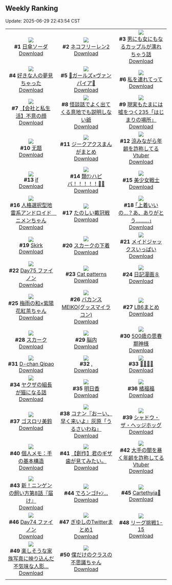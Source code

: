 ## Weekly Ranking
Update: 2025-06-29 22:43:54 CST

|      |      |      |
| :----: | :----: | :----: |
| ![](https://i.pixiv.re/c/240x480/img-master/img/2025/06/23/20/30/01/131894515_p0_master1200.jpg)<br>**#1** [日傘ソーダ](https://www.pixiv.net/artworks/131894515)<br>[Download](https://i.pixiv.re/img-original/img/2025/06/23/20/30/01/131894515_p0.png) | ![](https://i.pixiv.re/c/240x480/img-master/img/2025/06/23/00/00/10/131867847_p0_master1200.jpg)<br>**#2** [ネコフリーレン2](https://www.pixiv.net/artworks/131867847)<br>[Download](https://i.pixiv.re/img-original/img/2025/06/23/00/00/10/131867847_p0.png) | ![](https://i.pixiv.re/c/240x480/img-master/img/2025/06/23/00/00/19/131867926_p0_master1200.jpg)<br>**#3** [男にも女にもなるカップルが濡れちゃう話](https://www.pixiv.net/artworks/131867926)<br>[Download](https://i.pixiv.re/img-original/img/2025/06/23/00/00/19/131867926_p0.jpg) |
| ![](https://i.pixiv.re/c/240x480/img-master/img/2025/06/25/14/50/14/131888492_p0_master1200.jpg)<br>**#4** [好きな人の夢見ちゃった](https://www.pixiv.net/artworks/131888492)<br>[Download](https://i.pixiv.re/img-original/img/2025/06/25/14/50/14/131888492_p0.jpg) | ![](https://i.pixiv.re/c/240x480/img-master/img/2025/06/22/00/08/15/131824944_p0_master1200.jpg)<br>**#5** [🦇ガールズ×ヴァンパイア🦇](https://www.pixiv.net/artworks/131824944)<br>[Download](https://i.pixiv.re/img-original/img/2025/06/22/00/08/15/131824944_p0.jpg) | ![](https://i.pixiv.re/c/240x480/img-master/img/2025/06/22/15/50/29/131847411_p0_master1200.jpg)<br>**#6** [私を連れてって](https://www.pixiv.net/artworks/131847411)<br>[Download](https://i.pixiv.re/img-original/img/2025/06/22/15/50/29/131847411_p0.jpg) |
| ![](https://i.pixiv.re/c/240x480/img-master/img/2025/06/24/12/00/16/131917368_p0_master1200.jpg)<br>**#7** [【会社と私生活】不意の顔](https://www.pixiv.net/artworks/131917368)<br>[Download](https://i.pixiv.re/img-original/img/2025/06/24/12/00/16/131917368_p0.jpg) | ![](https://i.pixiv.re/c/240x480/img-master/img/2025/06/23/06/59/39/131877017_p0_master1200.jpg)<br>**#8** [怪談話でよく出てくる意地でも説明しない爺](https://www.pixiv.net/artworks/131877017)<br>[Download](https://i.pixiv.re/img-original/img/2025/06/23/06/59/39/131877017_p0.jpg) | ![](https://i.pixiv.re/c/240x480/img-master/img/2025/06/22/18/05/42/131851769_p0_master1200.jpg)<br>**#9** [現実もたまには嘘をつく235「はじまりの場所」](https://www.pixiv.net/artworks/131851769)<br>[Download](https://i.pixiv.re/img-original/img/2025/06/22/18/05/42/131851769_p0.jpg) |
| ![](https://i.pixiv.re/c/240x480/img-master/img/2025/06/23/01/06/26/131870922_p0_master1200.jpg)<br>**#10** [无题](https://www.pixiv.net/artworks/131870922)<br>[Download](https://i.pixiv.re/img-original/img/2025/06/23/01/06/26/131870922_p0.jpg) | ![](https://i.pixiv.re/c/240x480/img-master/img/2025/06/23/23/49/52/131903193_p0_master1200.jpg)<br>**#11** [ジークアクスまんがまとめ](https://www.pixiv.net/artworks/131903193)<br>[Download](https://i.pixiv.re/img-original/img/2025/06/23/23/49/52/131903193_p0.jpg) | ![](https://i.pixiv.re/c/240x480/img-master/img/2025/06/23/21/11/07/131896319_p0_master1200.jpg)<br>**#12** [涼みながら年齢を詐称してるVtuber](https://www.pixiv.net/artworks/131896319)<br>[Download](https://i.pixiv.re/img-original/img/2025/06/23/21/11/07/131896319_p0.png) |
| ![](https://i.pixiv.re/c/240x480/img-master/img/2025/06/23/00/27/13/131869400_p0_master1200.jpg)<br>**#13** [if](https://www.pixiv.net/artworks/131869400)<br>[Download](https://i.pixiv.re/img-original/img/2025/06/23/00/27/13/131869400_p0.png) | ![](https://i.pixiv.re/c/240x480/img-master/img/2025/06/24/00/00/10/131903661_p0_master1200.jpg)<br>**#14** [類ｸﾝハピバ！！！！！🎂🎉](https://www.pixiv.net/artworks/131903661)<br>[Download](https://i.pixiv.re/img-original/img/2025/06/24/00/00/10/131903661_p0.jpg) | ![](https://i.pixiv.re/c/240x480/img-master/img/2025/06/22/17/13/22/131850065_p0_master1200.jpg)<br>**#15** [美少女戦士](https://www.pixiv.net/artworks/131850065)<br>[Download](https://i.pixiv.re/img-original/img/2025/06/22/17/13/22/131850065_p0.png) |
| ![](https://i.pixiv.re/c/240x480/img-master/img/2025/06/24/07/16/27/131912924_p0_master1200.jpg)<br>**#16** [人格選択型地雷系アンドロイド　ニメンちゃん](https://www.pixiv.net/artworks/131912924)<br>[Download](https://i.pixiv.re/img-original/img/2025/06/24/07/16/27/131912924_p0.png) | ![](https://i.pixiv.re/c/240x480/img-master/img/2025/06/24/15/35/42/131921485_p0_master1200.jpg)<br>**#17** [たのしい戴冠戦](https://www.pixiv.net/artworks/131921485)<br>[Download](https://i.pixiv.re/img-original/img/2025/06/24/15/35/42/131921485_p0.jpg) | ![](https://i.pixiv.re/c/240x480/img-master/img/2025/06/22/17/10/50/131849988_p0_master1200.jpg)<br>**#18** [｢上着いいの…？あ、ありがとう………｣](https://www.pixiv.net/artworks/131849988)<br>[Download](https://i.pixiv.re/img-original/img/2025/06/22/17/10/50/131849988_p0.jpg) |
| ![](https://i.pixiv.re/c/240x480/img-master/img/2025/06/23/14/53/22/131885129_p0_master1200.jpg)<br>**#19** [Skirk](https://www.pixiv.net/artworks/131885129)<br>[Download](https://i.pixiv.re/img-original/img/2025/06/23/14/53/22/131885129_p0.png) | ![](https://i.pixiv.re/c/240x480/img-master/img/2025/06/22/00/00/23/131824273_p0_master1200.jpg)<br>**#20** [スカークの下着](https://www.pixiv.net/artworks/131824273)<br>[Download](https://i.pixiv.re/img-original/img/2025/06/22/00/00/23/131824273_p0.png) | ![](https://i.pixiv.re/c/240x480/img-master/img/2025/06/23/06/26/47/131876544_p0_master1200.jpg)<br>**#21** [メイドジャックスいっぱい](https://www.pixiv.net/artworks/131876544)<br>[Download](https://i.pixiv.re/img-original/img/2025/06/23/06/26/47/131876544_p0.jpg) |
| ![](https://i.pixiv.re/c/240x480/img-master/img/2025/06/23/00/16/23/131868965_p0_master1200.jpg)<br>**#22** [Day75 ファイノン](https://www.pixiv.net/artworks/131868965)<br>[Download](https://i.pixiv.re/img-original/img/2025/06/23/00/16/23/131868965_p0.jpg) | ![](https://i.pixiv.re/c/240x480/img-master/img/2025/06/23/20/26/26/131894390_p0_master1200.jpg)<br>**#23** [Cat patterns](https://www.pixiv.net/artworks/131894390)<br>[Download](https://i.pixiv.re/img-original/img/2025/06/23/20/26/26/131894390_p0.png) | ![](https://i.pixiv.re/c/240x480/img-master/img/2025/06/22/12/01/37/131840981_p0_master1200.jpg)<br>**#24** [日記漫画８](https://www.pixiv.net/artworks/131840981)<br>[Download](https://i.pixiv.re/img-original/img/2025/06/22/12/01/37/131840981_p0.jpg) |
| ![](https://i.pixiv.re/c/240x480/img-master/img/2025/06/23/19/28/47/131892262_p0_master1200.jpg)<br>**#25** [梅雨の和×紫陽花紅茶ちゃん](https://www.pixiv.net/artworks/131892262)<br>[Download](https://i.pixiv.re/img-original/img/2025/06/23/19/28/47/131892262_p0.jpg) | ![](https://i.pixiv.re/c/240x480/img-master/img/2025/06/23/20/41/16/131894942_p0_master1200.jpg)<br>**#26** [バカンスMEIKO(グッスマイラコン)](https://www.pixiv.net/artworks/131894942)<br>[Download](https://i.pixiv.re/img-original/img/2025/06/23/20/41/16/131894942_p0.jpg) | ![](https://i.pixiv.re/c/240x480/img-master/img/2025/06/23/00/12/07/131868791_p0_master1200.jpg)<br>**#27** [LB6まとめ](https://www.pixiv.net/artworks/131868791)<br>[Download](https://i.pixiv.re/img-original/img/2025/06/23/00/12/07/131868791_p0.jpg) |
| ![](https://i.pixiv.re/c/240x480/img-master/img/2025/06/23/00/00/13/131867882_p0_master1200.jpg)<br>**#28** [スカーク](https://www.pixiv.net/artworks/131867882)<br>[Download](https://i.pixiv.re/img-original/img/2025/06/23/00/00/13/131867882_p0.jpg) | ![](https://i.pixiv.re/c/240x480/img-master/img/2025/06/23/20/33/44/131894709_p0_master1200.jpg)<br>**#29** [脳内](https://www.pixiv.net/artworks/131894709)<br>[Download](https://i.pixiv.re/img-original/img/2025/06/23/20/33/44/131894709_p0.png) | ![](https://i.pixiv.re/c/240x480/img-master/img/2025/06/22/11/14/53/131839485_p0_master1200.jpg)<br>**#30** [500歳の思春期神様](https://www.pixiv.net/artworks/131839485)<br>[Download](https://i.pixiv.re/img-original/img/2025/06/22/11/14/53/131839485_p0.jpg) |
| ![](https://i.pixiv.re/c/240x480/img-master/img/2025/06/23/16/08/26/131886533_p0_master1200.jpg)<br>**#31** [D-chan Qipao](https://www.pixiv.net/artworks/131886533)<br>[Download](https://i.pixiv.re/img-original/img/2025/06/23/16/08/26/131886533_p0.jpg) | ![](https://i.pixiv.re/c/240x480/img-master/img/2025/06/23/17/30/56/131888450_p0_master1200.jpg)<br>**#32** [.](https://www.pixiv.net/artworks/131888450)<br>[Download](https://i.pixiv.re/img-original/img/2025/06/23/17/30/56/131888450_p0.jpg) | ![](https://i.pixiv.re/c/240x480/img-master/img/2025/06/23/21/33/24/131897305_p0_master1200.jpg)<br>**#33** [🖤🤍💚💖](https://www.pixiv.net/artworks/131897305)<br>[Download](https://i.pixiv.re/img-original/img/2025/06/23/21/33/24/131897305_p0.jpg) |
| ![](https://i.pixiv.re/c/240x480/img-master/img/2025/06/22/12/00/28/131840847_p0_master1200.jpg)<br>**#34** [ヤクザの組長が猫になる話](https://www.pixiv.net/artworks/131840847)<br>[Download](https://i.pixiv.re/img-original/img/2025/06/22/12/00/28/131840847_p0.jpg) | ![](https://i.pixiv.re/c/240x480/img-master/img/2025/06/23/02/28/13/131873003_p0_master1200.jpg)<br>**#35** [明日香](https://www.pixiv.net/artworks/131873003)<br>[Download](https://i.pixiv.re/img-original/img/2025/06/23/02/28/13/131873003_p0.png) | ![](https://i.pixiv.re/c/240x480/img-master/img/2025/06/23/18/03/16/131889586_p0_master1200.jpg)<br>**#36** [橘福福](https://www.pixiv.net/artworks/131889586)<br>[Download](https://i.pixiv.re/img-original/img/2025/06/23/18/03/16/131889586_p0.png) |
| ![](https://i.pixiv.re/c/240x480/img-master/img/2025/06/22/20/18/21/131828393_p0_master1200.jpg)<br>**#37** [ゴスロリ美鈴](https://www.pixiv.net/artworks/131828393)<br>[Download](https://i.pixiv.re/img-original/img/2025/06/22/20/18/21/131828393_p0.jpg) | ![](https://i.pixiv.re/c/240x480/img-master/img/2025/06/23/18/48/06/131890912_p0_master1200.jpg)<br>**#38** [コナン『おーい、早く来いよ』灰原「うるさいわね」](https://www.pixiv.net/artworks/131890912)<br>[Download](https://i.pixiv.re/img-original/img/2025/06/23/18/48/06/131890912_p0.jpg) | ![](https://i.pixiv.re/c/240x480/img-master/img/2025/06/24/00/00/14/131903694_p0_master1200.jpg)<br>**#39** [シャドウ・ザ・ヘッジホッグ](https://www.pixiv.net/artworks/131903694)<br>[Download](https://i.pixiv.re/img-original/img/2025/06/24/00/00/14/131903694_p0.jpg) |
| ![](https://i.pixiv.re/c/240x480/img-master/img/2025/06/24/06/00/07/131911667_p0_master1200.jpg)<br>**#40** [個人メモ：手の基本構造](https://www.pixiv.net/artworks/131911667)<br>[Download](https://i.pixiv.re/img-original/img/2025/06/24/06/00/07/131911667_p0.jpg) | ![](https://i.pixiv.re/c/240x480/img-master/img/2025/06/24/15/24/08/131903977_p0_master1200.jpg)<br>**#41** [【創作】君のギザ歯が見てみたい。](https://www.pixiv.net/artworks/131903977)<br>[Download](https://i.pixiv.re/img-original/img/2025/06/24/15/24/08/131903977_p0.jpg) | ![](https://i.pixiv.re/c/240x480/img-master/img/2025/06/22/21/21/12/131860202_p0_master1200.jpg)<br>**#42** [大手の闇を暴く年齢を詐称してるVtuber](https://www.pixiv.net/artworks/131860202)<br>[Download](https://i.pixiv.re/img-original/img/2025/06/22/21/21/12/131860202_p0.png) |
| ![](https://i.pixiv.re/c/240x480/img-master/img/2025/06/23/11/33/41/131881368_p0_master1200.jpg)<br>**#43** [新！ニンゲンの飼い方第8話『届け』](https://www.pixiv.net/artworks/131881368)<br>[Download](https://i.pixiv.re/img-original/img/2025/06/23/11/33/41/131881368_p0.png) | ![](https://i.pixiv.re/c/240x480/img-master/img/2025/06/23/18/27/02/131890265_p0_master1200.jpg)<br>**#44** [でろンゴﾁｬﾝ…](https://www.pixiv.net/artworks/131890265)<br>[Download](https://i.pixiv.re/img-original/img/2025/06/23/18/27/02/131890265_p0.jpg) | ![](https://i.pixiv.re/c/240x480/img-master/img/2025/06/23/16/57/26/131887547_p0_master1200.jpg)<br>**#45** [Cartethyia🌊](https://www.pixiv.net/artworks/131887547)<br>[Download](https://i.pixiv.re/img-original/img/2025/06/23/16/57/26/131887547_p0.png) |
| ![](https://i.pixiv.re/c/240x480/img-master/img/2025/06/22/11/57/55/131840642_p0_master1200.jpg)<br>**#46** [Day74 ファイノン](https://www.pixiv.net/artworks/131840642)<br>[Download](https://i.pixiv.re/img-original/img/2025/06/22/11/57/55/131840642_p0.jpg) | ![](https://i.pixiv.re/c/240x480/img-master/img/2025/06/23/17/05/36/131887825_p0_master1200.jpg)<br>**#47** [ぎゆしのTwitterまとめ1](https://www.pixiv.net/artworks/131887825)<br>[Download](https://i.pixiv.re/img-original/img/2025/06/23/17/05/36/131887825_p0.jpg) | ![](https://i.pixiv.re/c/240x480/img-master/img/2025/06/22/20/29/24/131857814_p0_master1200.jpg)<br>**#48** [リーグ挑戦1-15](https://www.pixiv.net/artworks/131857814)<br>[Download](https://i.pixiv.re/img-original/img/2025/06/22/20/29/24/131857814_p0.png) |
| ![](https://i.pixiv.re/c/240x480/img-master/img/2025/06/24/12/03/20/131917537_p0_master1200.jpg)<br>**#49** [楽しそうな家族写真に映り込んだ不気味な人影…](https://www.pixiv.net/artworks/131917537)<br>[Download](https://i.pixiv.re/img-original/img/2025/06/24/12/03/20/131917537_p0.jpg) | ![](https://i.pixiv.re/c/240x480/img-master/img/2025/06/22/17/40/00/131850905_p0_master1200.jpg)<br>**#50** [僕だけのクラスの不思議ちゃん](https://www.pixiv.net/artworks/131850905)<br>[Download](https://i.pixiv.re/img-original/img/2025/06/22/17/40/00/131850905_p0.png) |
|      |
